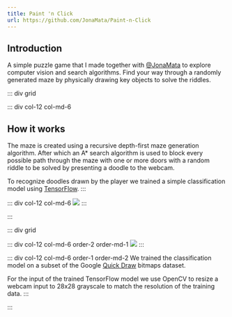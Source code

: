 ```yaml
---
title: Paint 'n Click
url: https://github.com/JonaMata/Paint-n-Click
---
```


## Introduction
A simple puzzle game that I made together with [@JonaMata](https://github.com/JonaMata) to explore computer vision and search algorithms. Find your way through a randomly generated maze by physically drawing key objects to solve the riddles.

::: div grid

 ::: div col-12 col-md-6
  ## How it works
  The maze is created using a recursive depth-first maze generation algorithm. After which an A* search algorithm is used to block every possible path through the maze with one or more doors with a random riddle to be solved by presenting a doodle to the webcam.

  To recognize doodles drawn by the player we trained a simple classification model using [TensorFlow](https://www.tensorflow.org).
 :::

 ::: div col-12 col-md-6
  ![](/images/projects/paint-n-click/overview.gif)
 :::

:::

::: div grid

 ::: div col-12 col-md-6 order-2 order-md-1
  ![](/images/projects/paint-n-click/cat.gif)
 :::
    
 ::: div col-12 col-md-6 order-1 order-md-2
  We trained the classification model on a subset of the Google [Quick Draw](https://www.tensorflow.org/datasets/catalog/quickdraw_bitmap) bitmaps dataset.
   
  For the input of the trained TensorFlow model we use OpenCV to resize a webcam input to 28x28 grayscale to match the resolution of the training data.
 :::

:::
